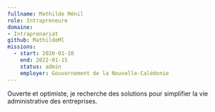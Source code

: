 ```yaml
---
fullname: Mathilde Ménil
role: Intrapreneure
domaine:
- Intraprenariat
github: MathildeMl
missions:
  - start: 2020-01-10
    end: 2022-01-15
    status: admin
    employer: Gouvernement de la Nouvelle-Calédonie
---
```


Ouverte et optimiste, je recherche des solutions pour simplifier la vie administrative des entreprises.
